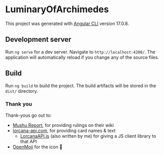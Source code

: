 # LuminaryOfArchimedes

This project was generated with [Angular CLI](https://github.com/angular/angular-cli) version 17.0.8.

## Development server

Run `ng serve` for a dev server. Navigate to `http://localhost:4200/`. The application will automatically reload if you change any of the source files.

## Build

Run `ng build` to build the project. The build artifacts will be stored in the `dist/` directory.

### Thank you
Thank-yous go out to:
* [Mushu Report](https://mushureport.com/), for providing rulings on their wiki
* [lorcana-api.com](https://lorcana-api.com/), for providing card names & text
  * [LorcanaAPI.js](https://github.com/colacadstink/LorcanaAPI.js) (also written by me) for giving a JS client library to that API
* [OpenMoji](https://openmoji.org/) for the icon 🦉
